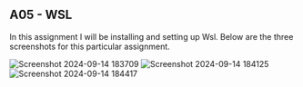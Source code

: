 ## A05 - WSL

In this assignment I will be installing and setting up Wsl. Below are the three screenshots for this particular assignment.

![Screenshot 2024-09-14 183709](https://github.com/user-attachments/assets/b34c91a3-2593-4f3d-8992-7fd220aa3105)
![Screenshot 2024-09-14 184125](https://github.com/user-attachments/assets/0437b3d2-cb1e-4b19-814a-299f45287752)
![Screenshot 2024-09-14 184417](https://github.com/user-attachments/assets/98071195-1b7e-4f4f-82d7-9a1f6ba4376a)

